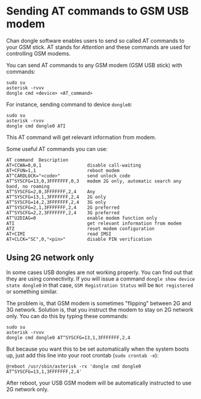 # Sending AT commands to GSM USB modem
Chan dongle software enables users to send so called AT commands to your GSM stick. AT stands for *Attention* and these commands are used for controlling GSM modems.

You can send AT commands to any GSM modem (GSM USB stick) with commands:
```
sudo su
asterisk -rvvv
dongle cmd <device> <AT_command>
```

For instance, sending command to device `dongle0`:
```
sudo su
asterisk -rvvv
dongle cmd dongle0 ATI
```
This AT command will get relevant information from modem.

Some useful AT commands you can use:
```
AT command	Description
AT+CCWA=0,0,1                 disable call-waiting
AT+CFUN=1,1                   reboot modem
AT^CARDLOCK="<code>"	      send unlock code
AT^SYSCFG=13,0,3FFFFFFF,0,3   modem 2G only, automatic search any band, no roaming
AT^SYSCFG=2,0,3FFFFFFF,2,4    Any
AT^SYSCFG=13,1,3FFFFFFF,2,4   2G only
AT^SYSCFG=14,2,3FFFFFFF,2,4   3G only
AT^SYSCFG=2,1,3FFFFFFF,2,4    2G preferred
AT^SYSCFG=2,2,3FFFFFFF,2,4    3G preferred
AT^U2DIAG=0                   enable modem function only
ATI                           get relevant information from modem
ATZ                           reset modem configuration
AT+CIMI                       read IMSI
AT+CLCK="SC",0,"<pin>"        disable PIN verification
```

## Using 2G network only

In some cases USB dongles are not working properly. You can find out that they are using connectivity. If you will issue a command `dongle show device state dongle0` in that case, `GSM Registration Status` will be `Not registered` or something similar.

The problem is, that GSM modem is sometimes "flipping" between 2G and 3G network. Solution is, that you instruct the modem to stay on 2G network only. You can do this by typing these commands:
```
sudo su
asterisk -rvvv
dongle cmd dongle0 AT^SYSCFG=13,1,3FFFFFFF,2,4
```

But because you want this to be set automatically when the system boots up, just add this line into your root crontab (`sudo crontab -e`):
```
@reboot /usr/sbin/asterisk -rx 'dongle cmd dongle0 AT^SYSCFG=13,1,3FFFFFFF,2,4'
```

After reboot, your USB GSM modem will be automatically instructed to use 2G network only.

